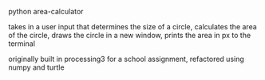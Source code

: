 python area-calculator

takes in a user input that determines the size of a circle, calculates the area of the circle, draws the circle in a new window, prints the area in px to the terminal 

originally built in processing3 for a school assignment, refactored using numpy and turtle
